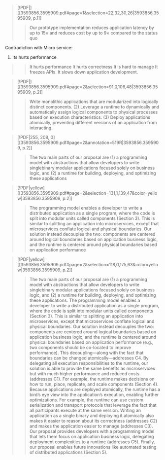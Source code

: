 > [!PDF|] [[3593856.3595909.pdf#page=1&selection=22,32,30,26|3593856.3595909, p.1]]
> > Our prototype implementation reduces application latency by up to 15× and reduces cost by up to 9× compared to the status quo

Contradiction with Micro service:
1. Its hurts performance
> > It hurts performance
> > It hurts correctness
> > It is hard to manage
> >  It freezes APIs.
> > It slows down application development.


> [!PDF|] [[3593856.3595909.pdf#page=2&selection=91,0,106,48|3593856.3595909, p.2]]
> > Write monolithic applications that are modularized into logically distinct components. (2) Leverage a runtime to dynamically and automatically assign logical components to physical processes based on execution characteristics. (3) Deploy applications atomically, preventing different versions of an application from interacting.

> [!PDF|255, 208, 0] [[3593856.3595909.pdf#page=2&annotation=519R|3593856.3595909, p.2]]
> > The two main parts of our proposal are (1) a programming model with abstractions that allow developers to write singlebinary modular applications focused solely on business logic, and (2) a runtime for building, deploying, and optimizing these applications
> 

> [!PDF|yellow] [[3593856.3595909.pdf#page=2&selection=131,1,139,47&color=yellow|3593856.3595909, p.2]]
> > The programming model enables a developer to write a distributed application as a single program, where the code is split into modular units called components (Section 3). This is similar to splitting an application into microservices, except that microservices conflate logical and physical boundaries. Our solution instead decouples the two: components are centered around logical boundaries based on application business logic, and the runtime is centered around physical boundaries based on application performance

> [!PDF|yellow] [[3593856.3595909.pdf#page=2&selection=118,0,175,63&color=yellow|3593856.3595909, p.2]]
> > The two main parts of our proposal are (1) a programming model with abstractions that allow developers to write singlebinary modular applications focused solely on business logic, and (2) a runtime for building, deploying, and optimizing these applications. The programming model enables a developer to write a distributed application as a single program, where the code is split into modular units called components (Section 3). This is similar to splitting an application into microservices, except that microservices conflate logical and physical boundaries. Our solution instead decouples the two: components are centered around logical boundaries based on application business logic, and the runtime is centered around physical boundaries based on application performance (e.g., two components should be co-located to improve performance). This decoupling—along with the fact that boundaries can be changed atomically—addresses C4. By delegating all execution responsibilities to the runtime, our solution is able to provide the same benefits as microservices but with much higher performance and reduced costs (addresses C1). For example, the runtime makes decisions on how to run, place, replicate, and scale components (Section 4). Because applications are deployed atomically, the runtime has a bird’s eye view into the application’s execution, enabling further optimizations. For example, the runtime can use custom serialization and transport protocols that leverage the fact that all participants execute at the same version. Writing an application as a single binary and deploying it atomically also makes it easier to reason about its correctness (addresses C2) and makes the application easier to manage (addresses C3). Our proposal provides developers with a programming model that lets them focus on application business logic, delegating deployment complexities to a runtime (addresses C5). Finally, our proposal enables future innovations like automated testing of distributed applications (Section 5).
> 
> 